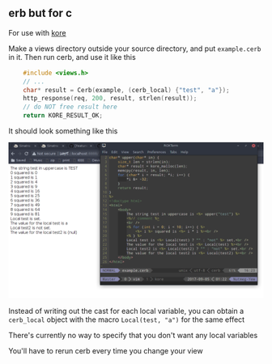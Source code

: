 ## erb but for c

For use with [kore](https://kore.io)

Make a views directory outside your source directory, and put `example.cerb` in it. Then run cerb, and use it like this

```c
	#include <views.h>
	// ...
	char* result = Cerb(example, (cerb_local) {"test", "a"});
	http_response(req, 200, result, strlen(result));
	// do NOT free result here
	return KORE_RESULT_OK;
```

It should look something like this

![](ss.png)

Instead of writing out the cast for each local variable, you can obtain a `cerb_local` object with the macro `Local(test, "a")` for the same effect

There's currently no way to specify that you don't want any local variables

You'll have to rerun cerb every time you change your view

